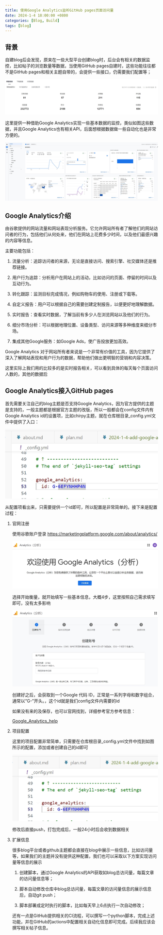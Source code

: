```yaml
---
title: 使用Google Analytics监听GitHub pages页面访问量
date: 2024-1-4 18:00:00 +0800
categories: [Blog, Build]
tags: [blog]
---
```


## 背景

自建blog后会发现，原来在一些大型平台创建blog时，后台会有相关的数据监控，比如帖子的浏览数量等数据，当使用GitHub pages自建时，这些功能往往都不是GitHub pages和相关主题自带的，会提供一些接口，仍需要我们配置等；

![主题](/assets/image/2024/1/20240104182130.png)

这里提供一种借助Google Analytics实现一些基本数据的监控，类似如图这些数据，并且Google Analytics也有相关API，后面想根据数据做一些自动化也是非常方便的。

![主题](/assets/image/2024/1/20240104173304.png)

## Google Analytics介绍

由谷歌提供的网站流量和网站表现分析服务。它允许网站所有者了解他们的网站访问者的行为，包括他们从何处来，他们在网站上花费多少时间，以及他们最感兴趣的内容等信息。

主要功能包括：

1. 流量分析：追踪访问者的来源，无论是直接访问、搜索引擎、社交媒体还是推荐链接。

2. 用户行为追踪：分析用户在网站上的活动，比如访问的页面、停留的时间以及互动行为。

3. 转化跟踪：监测目标完成情况，例如购物车的使用、注册或下载等。

4. 自定义报告：用户可以根据自己的需要创建定制报告，以便更好地理解数据。

5. 实时报告：查看实时数据，了解当前有多少人在浏览网站以及他们的行为。

6. 细分市场分析：可以根据地理位置、设备类型、访问来源等多种维度来细分市场。

7. 集成其他Google服务：如Google Ads，使广告投放更加高效。

Google Analytics 对于网站所有者来说是一个非常有价值的工具，因为它提供了深入了解网站表现和用户行为的数据，帮助他们做出更明智的营销和内容决策。

这里实际上我们用的比较多的是实时报告相关，可以看到具体的每天每个页面访问人数的，其他的数据后

## Google Analytics接入GitHub pages

首先需要关注自己的blog主题是否支持Google Analytics，因为官方提供的主题是支持的，一般主题都是根据官方主题的改版，所以一般都会在config文件内有Google Analytics id的设置项，比如chirpy主题，就在仓库根目录_config.yml文件中提供了入口：

![主题](/assets/image/2024/1/20240104173720.png)

从配置项看出来，只需要提供一个id即可，所以配置是非常简单的。接下来是配置过程：

1. 官网注册

    使用谷歌账户登录 https://marketingplatform.google.com/about/analytics/

    ![主题](/assets/image/2024/1/20240104180406.png)

    选择开始衡量，就开始填写一些基本信息，大概4步，这里按照自己需求填写即可，没有太多影响

    ![主题](/assets/image/2024/1/20240104180532.png)

    创建好之后，会获取到一个Google 代码 ID，正常是一系列字母和数字组合，通常以“G-”开头。，这个id就是我们config文件内需要的id

    如果没有来的及保存，也可以官网找到，详细参考官方参考信息：

    <a href="https://support.google.com/analytics/answer/9539598?hl=zh-Hans&ref_topic=14088998&sjid=14875448403416879290-AP" target="_blank">Google_Analytics_help</a>

2. 项目配置

    这里的项目配置非常简单，只需要在仓库根目录_config.yml文件中找到如图所示的配置，添加或者创建自己的id即可

    ![主题](/assets/image/2024/1/20240104173720.png)

    修改后直接push，打包完成后，一般24小时后会收到数据相关

3. 扩展信息

    很多blog平台或者github主题都会直接在blog中展示一些信息，比如访问量等，如果我们的主题并没有提供这种配置，我们也可以采取以下方案实现访问量等信息的展示



    1. 创建脚本，通过Google Analytics的API获取如blog总访问量，每篇文章的访问量信息等；

    2. 脚本自动修改仓库中blog总访问量，每篇文章的访问量信息的展示信息后，自动git push；
    
    3. 脚本部署成定时执行的脚本，比如每天早上6点执行一次自动修改；

    还有一点是GitHub提供相关的CI流程，可以撰写一个python脚本，完成上述功能，并在GitHub的actions中配置相关自动化信息即可完成。后续我应该会撰写相关帖子信息。



